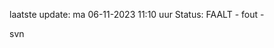 laatste update: 
ma 06-11-2023 11:10   uur 
Status: FAALT - fout - 
<div class="service R">svn</div>